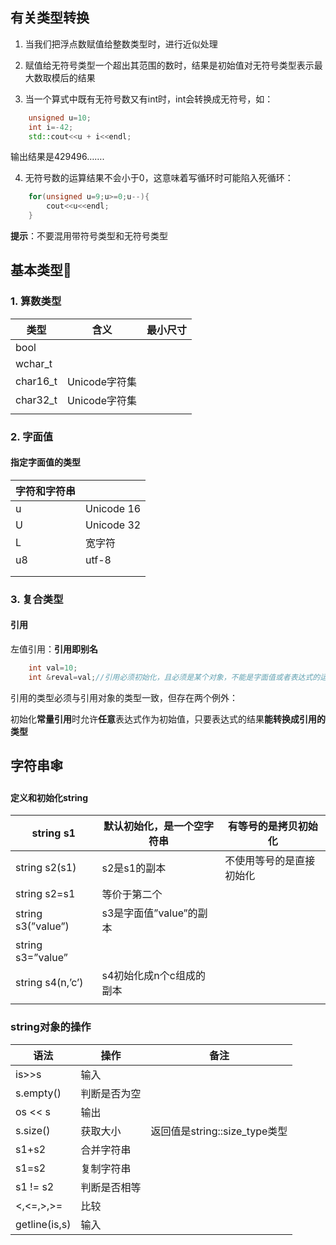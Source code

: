 
## 有关类型转换

1. 当我们把浮点数赋值给整数类型时，进行近似处理

2. 赋值给无符号类型一个超出其范围的数时，结果是初始值对无符号类型表示最大数取模后的结果

3. 当一个算式中既有无符号数又有int时，int会转换成无符号，如：

```cpp
    unsigned u=10;
    int i=-42;
    std::cout<<u + i<<endl;
```

输出结果是429496…….

4. 无符号数的运算结果不会小于0，这意味着写循环时可能陷入死循环：

```cpp
   	for(unsigned u=9;u>=0;u--){
        cout<<u<<endl;
    }
```

**提示**：不要混用带符号类型和无符号类型


## 基本类型🐳
### 1. 算数类型

| 类型       | 含义         | 最小尺寸 |
| -------- | ---------- | ---- |
| bool     |            |      |
| wchar_t  |            |      |
| char16_t | Unicode字符集 |      |
| char32_t | Unicode字符集 |      |
|          |            |      |

### 2. 字面值

#### 指定字面值的类型

| 字符和字符串 |            |
| ------ | ---------- |
| u      | Unicode 16 |
| U      | Unicode 32 |
| L      | 宽字符        |
| u8     | utf-8      |
|        |            |
|        |            |

### 3. 复合类型

#### 引用

左值引用：**引用即别名**

```cpp
    int val=10;
    int &reval=val;//引用必须初始化，且必须是某个对象，不能是字面值或者表达式的运算结果
```

引用的类型必须与引用对象的类型一致，但存在两个例外：

初始化**常量引用**时允许**任意**表达式作为初始值，只要表达式的结果**能转换成引用的类型**

## 字符串🕸️

#### 定义和初始化string

|string s1|默认初始化，是一个空字符串|有等号的是拷贝初始化|
|---|---|---|
|string s2(s1)|s2是s1的副本|不使用等号的是直接初始化|
|string s2=s1|等价于第二个||
|string s3(”value”)|s3是字面值”value”的副本||
|string s3=”value”|||
|string s4(n,’c’)|s4初始化成n个c组成的副本||
||||

### string对象的操作
| 语法            | 操作     | 备注                      |
| ------------- | ------ | ----------------------- |
| is>>s         | 输入     |                         |
| s.empty()     | 判断是否为空 |                         |
| os << s       | 输出     |                         |
| s.size()      | 获取大小   | 返回值是string::size_type类型 |
| s1+s2         | 合并字符串  |                         |
| s1=s2         | 复制字符串  |                         |
| s1 != s2      | 判断是否相等 |                         |
| <,<=,>,>=     | 比较     |                         |
| getline(is,s) | 输入     |                         |
